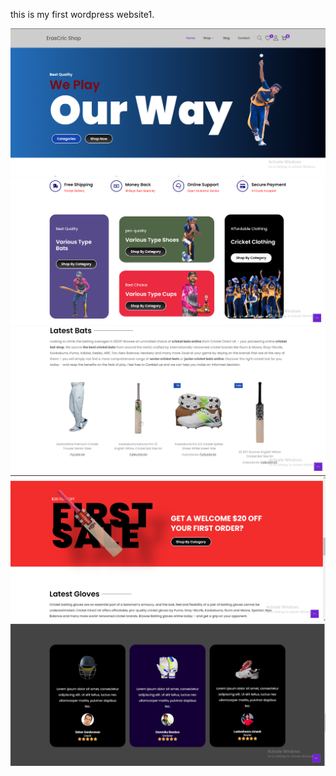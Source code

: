 this is my first wordpress website1.


<img src="https://github.com/eras1999/ErasCric-Shop/blob/main/Capture1.PNG" alt="Banner Image">
<img src="https://github.com/eras1999/ErasCric-Shop/blob/main/Capture2.PNG" alt="Banner Image">
<img src="https://github.com/eras1999/ErasCric-Shop/blob/main/Capture3.PNG" alt="Banner Image">
<img src="https://github.com/eras1999/ErasCric-Shop/blob/main/Capture4.PNG" alt="Banner Image">
<img src="https://github.com/eras1999/ErasCric-Shop/blob/main/Capture5.PNG" alt="Banner Image">

